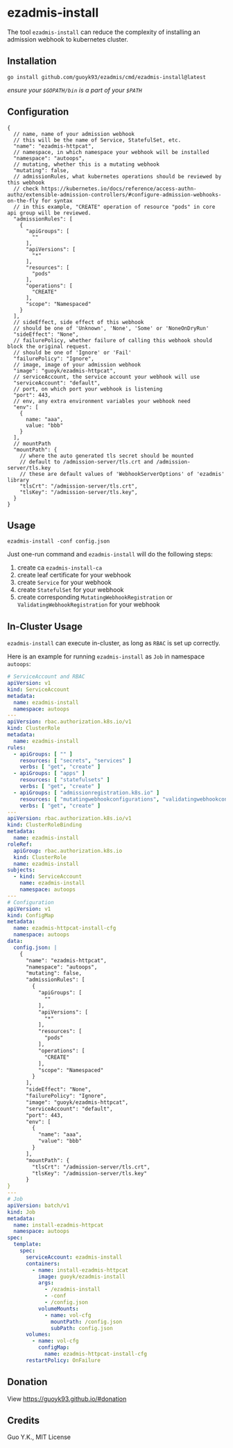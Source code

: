 # ezadmis-install

The tool `ezadmis-install` can reduce the complexity of installing an admission webhook to kubernetes cluster.

## Installation

```shell
go install github.com/guoyk93/ezadmis/cmd/ezadmis-install@latest
```

*ensure your `$GOPATH/bin` is a part of your `$PATH`*

## Configuration

```json5
{
  // name, name of your admission webhook
  // this will be the name of Service, StatefulSet, etc.
  "name": "ezadmis-httpcat",
  // namespace, in which namespace your webhook will be installed
  "namespace": "autoops",
  // mutating, whether this is a mutating webhook
  "mutating": false,
  // admissionRules, what kubernetes operations should be reviewed by this webhook
  // check https://kubernetes.io/docs/reference/access-authn-authz/extensible-admission-controllers/#configure-admission-webhooks-on-the-fly for syntax
  // in this example, "CREATE" operation of resource "pods" in core api group will be reviewed.
  "admissionRules": [
    {
      "apiGroups": [
        ""
      ],
      "apiVersions": [
        "*"
      ],
      "resources": [
        "pods"
      ],
      "operations": [
        "CREATE"
      ],
      "scope": "Namespaced"
    }
  ],
  // sideEffect, side effect of this webhook
  // should be one of 'Unknown', 'None', 'Some' or 'NoneOnDryRun'
  "sideEffect": "None",
  // failurePolicy, whether failure of calling this webhook should block the original request.
  // should be one of 'Ignore' or 'Fail'
  "failurePolicy": "Ignore",
  // image, image of your admission webhook
  "image": "guoyk/ezadmis-httpcat",
  // serviceAccount, the service account your webhook will use
  "serviceAccount": "default",
  // port, on which port your webhook is listening
  "port": 443,
  // env, any extra environment variables your webhook need
  "env": [
    {
      name: "aaa",
      value: "bbb"
    }
  ],
  // mountPath
  "mountPath": {
    // where the auto generated tls secret should be mounted
    // default to /admission-server/tls.crt and /admission-server/tls.key
    // these are default values of 'WebhookServerOptions' of 'ezadmis' library
    "tlsCrt": "/admission-server/tls.crt",
    "tlsKey": "/admission-server/tls.key",
  }
}
```

## Usage

```shell
ezadmis-install -conf config.json
```

Just one-run command and `ezadmis-install` will do the following steps:

1. create ca `ezadmis-install-ca`
2. create leaf certificate for your webhook
3. create `Service` for your webhook
4. create `StatefulSet` for your webhook
5. create corresponding `MutatingWebhookRegistration` or `ValidatingWebhookRegistration` for your webhook

## In-Cluster Usage

`ezadmis-install` can execute in-cluster, as long as `RBAC` is set up correctly.

Here is an example for running `ezadmis-install` as `Job` in namespace `autoops`:

```yaml
# ServiceAccount and RBAC
apiVersion: v1
kind: ServiceAccount
metadata:
  name: ezadmis-install
  namespace: autoops
---
apiVersion: rbac.authorization.k8s.io/v1
kind: ClusterRole
metadata:
  name: ezadmis-install
rules:
  - apiGroups: [ "" ]
    resources: [ "secrets", "services" ]
    verbs: [ "get", "create" ]
  - apiGroups: [ "apps" ]
    resources: [ "statefulsets" ]
    verbs: [ "get", "create" ]
  - apiGroups: [ "admissionregistration.k8s.io" ]
    resources: [ "mutatingwebhookconfigurations", "validatingwebhookconfigurations" ]
    verbs: [ "get", "create" ]
---
apiVersion: rbac.authorization.k8s.io/v1
kind: ClusterRoleBinding
metadata:
  name: ezadmis-install
roleRef:
  apiGroup: rbac.authorization.k8s.io
  kind: ClusterRole
  name: ezadmis-install
subjects:
  - kind: ServiceAccount
    name: ezadmis-install
    namespace: autoops
---
# Configuration
apiVersion: v1
kind: ConfigMap
metadata:
  name: ezadmis-httpcat-install-cfg
  namespace: autoops
data:
  config.json: |
    {
      "name": "ezadmis-httpcat",
      "namespace": "autoops",
      "mutating": false,
      "admissionRules": [
        {
          "apiGroups": [
            ""
          ],
          "apiVersions": [
            "*"
          ],
          "resources": [
            "pods"
          ],
          "operations": [
            "CREATE"
          ],
          "scope": "Namespaced"
        }
      ],
      "sideEffect": "None",
      "failurePolicy": "Ignore",
      "image": "guoyk/ezadmis-httpcat",
      "serviceAccount": "default",
      "port": 443,
      "env": [
        {
          "name": "aaa",
          "value": "bbb"
        }
      ],
      "mountPath": {
        "tlsCrt": "/admission-server/tls.crt",
        "tlsKey": "/admission-server/tls.key"
      }
}
---
# Job
apiVersion: batch/v1
kind: Job
metadata:
  name: install-ezadmis-httpcat
  namespace: autoops
spec:
  template:
    spec:
      serviceAccount: ezadmis-install
      containers:
        - name: install-ezadmis-httpcat
          image: guoyk/ezadmis-install
          args:
            - /ezadmis-install
            - -conf
            - /config.json
          volumeMounts:
            - name: vol-cfg
              mountPath: /config.json
              subPath: config.json
      volumes:
        - name: vol-cfg
          configMap:
            name: ezadmis-httpcat-install-cfg
      restartPolicy: OnFailure
```

## Donation

View <https://guoyk93.github.io/#donation>

## Credits

Guo Y.K., MIT License

